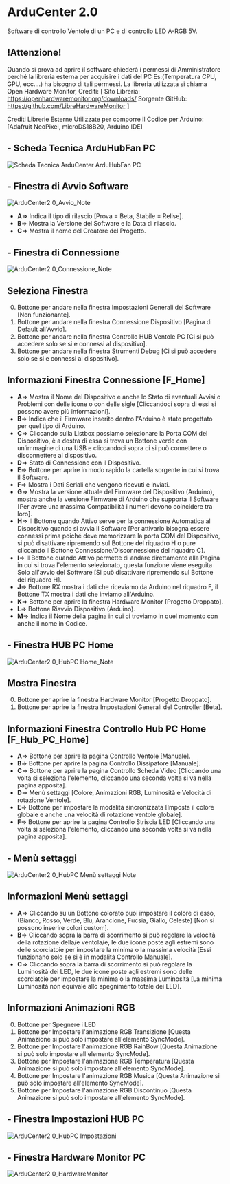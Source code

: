 # ArduCenter 2.0
Software di controllo Ventole di un PC e di controllo LED A-RGB 5V.

## !Attenzione!
Quando si prova ad aprire il software chiederà i permessi di Amministratore perché la libreria esterna per acquisire i dati del PC Es:(Temperatura CPU, GPU, ecc.…) ha bisogno di tali permessi. La libreria utilizzata si chiama Open Hardware Monitor, 
Crediti:
[
Sito Libreria: https://openhardwaremonitor.org/downloads/
Sorgente GitHub: https://github.com/LibreHardwareMonitor
]

Crediti Librerie Esterne Utilizzate per comporre il Codice per Arduino: [Adafruit NeoPixel, microDS18B20, Arduino IDE]


## - Scheda Tecnica  ArduHubFan PC
![Scheda Tecnica ArduCenter ArduHubFan PC](https://user-images.githubusercontent.com/76437833/226737330-24a8fa7b-3bab-4a28-abef-f9f00b6fa533.png)


## - Finestra di Avvio Software

![ArduCenter2 0_Avvio_Note](https://user-images.githubusercontent.com/76437833/226211964-0c023000-cbb8-48a2-afda-9a05b5a76a06.png)

- **A**=> Indica il tipo di rilascio [Prova = Beta, Stabile = Relise].
- **B**=> Mostra la Versione del Software e la Data di rilascio.
- **C**=> Mostra il nome del Creatore del Progetto.


## - Finestra di Connessione

![ArduCenter2 0_Connessione_Note](https://user-images.githubusercontent.com/76437833/226212168-6059b549-de64-47b7-a066-4598f605ec41.png)

## Seleziona Finestra
0. Bottone per andare nella finestra Impostazioni Generali del Software [Non funzionante].
1. Bottone per andare nella finestra Connessione Dispositivo [Pagina di Default all'Avvio].
2. Bottone per andare nella finestra Controllo HUB Ventole PC [Ci si può accedere solo se si e connessi al dispositivo].
3. Bottone per andare nella finestra Strumenti Debug [Ci si può accedere solo se si e connessi al dispositivo].

## Informazioni Finestra Connessione [F_Home]
- **A**=> Mostra il Nome del Dispositivo e anche lo Stato di eventuali Avvisi o Problemi con delle icone o con delle sigle [Cliccandoci sopra di essi si possono avere più informazioni].
- **B**=> Indica che il Firmware inserito dentro l'Arduino è stato progettato per quel tipo di Arduino.
- **C**=> Cliccando sulla Listbox possiamo selezionare la Porta COM del Dispositivo, è a destra di essa si trova un Bottone verde con un’immagine di una USB e cliccandoci sopra ci si può connettere o disconnettere al dispositivo.
- **D**=> Stato di Connessione con il Dispositivo.
- **E**=> Bottone per aprire in modo rapido la cartella sorgente in cui si trova il Software.
- **F**=> Mostra i Dati Seriali che vengono ricevuti e inviati.
- **G**=> Mostra la versione attuale del Firmware del Dispositivo (Arduino), mostra anche la versione Firmware di Arduino che supporta il Software [Per avere una massima Compatibilità i numeri devono coincidere tra loro].
- **H**=> Il Bottone quando Attivo serve per la connessione Automatica al Dispositivo quando si avvia il Software [Per attivarlo bisogna essere connessi prima poiché deve memorizzare la porta COM del Dispositivo, si può disattivare ripremendo sul Bottone del riquadro H o pure cliccando il Bottone Connessione/Disconnessione del riquadro C].
- **I**=> Il Bottone quando Attivo permette di andare direttamente alla Pagina in cui si trova l'elemento selezionato, questa funzione viene eseguita Solo all'avvio del Software [Si può disattivare ripremendo sul Bottone del riquadro H].
- **J**=> Bottone RX mostra i dati che riceviamo da Arduino nel riquadro F, il Bottone TX mostra i dati che inviamo all'Arduino.
- **K**=> Bottone per aprire la finestra Hardware Monitor [Progetto Droppato].
- **L**=> Bottone Riavvio Dispositivo (Arduino).
- **M**=> Indica il Nome della pagina in cui ci troviamo in quel momento con anche il nome in Codice.


## - Finestra HUB PC Home 

![ArduCenter2 0_HubPC Home_Note](https://user-images.githubusercontent.com/76437833/227233106-f7de08e1-75a1-453f-b552-78f4ea8b370f.png)

## Mostra Finestra
0. Bottone per aprire la finestra Hardware Monitor [Progetto Droppato].
1. Bottone per aprire la finestra Impostazioni Generali del Controller [Beta].

## Informazioni Finestra Controllo Hub PC Home [F_Hub_PC_Home]
- **A**=> Bottone per aprire la pagina Controllo Ventole [Manuale].
- **B**=> Bottone per aprire la pagina Controllo Dissipatore [Manuale].
- **C**=> Bottone per aprire la pagina Controllo Scheda Video [Cliccando una volta si seleziona l'elemento, cliccando una seconda volta si va nella pagina apposita].
- **D**=> Menù settaggi [Colore, Animazioni RGB, Luminosità e Velocità di rotazione Ventole].
- **E**=> Bottone per impostare la modalità sincronizzata [Imposta il colore globale e anche una velocità di rotazione ventole globale].
- **F**=> Bottone per aprire la pagina Controllo Striscia LED [Cliccando una volta si seleziona l'elemento, cliccando una seconda volta si va nella pagina apposita].

## - Menù settaggi

![ArduCenter2 0_HubPC Menù settaggi Note](https://user-images.githubusercontent.com/76437833/227326044-621606c8-b82a-44c1-b5f2-e4c41f578a80.png)

## Informazioni Menù settaggi

- **A**=> Cliccando su un Bottone colorato puoi impostare il colore di esso, (Bianco, Rosso, Verde, Blu, Arancione, Fucsia, Giallo, Celeste) [Non si possono inserire colori custom].
- **B**=> Cliccando sopra la barra di scorrimento si può regolare la velocità della rotazione della/e ventola/e, le due icone poste agli estremi sono delle scorciatoie per impostare la minima o la massima velocità [Essi funzionano solo se si è in modalità Controllo Manuale].
- **C**=> Cliccando sopra la barra di scorrimento si può regolare la Luminosità dei LED, le due icone poste agli estremi sono delle scorciatoie per impostare la minima o la massima Luminosità [La minima Luminosità non equivale allo spegnimento totale dei LED].

## Informazioni Animazioni RGB

0. Bottone per Spegnere i LED
1. Bottone per Impostare l'animazione RGB Transizione [Questa Animazione si può solo impostare all'elemento SyncMode].
2. Bottone per Impostare l'animazione RGB RainBow [Questa Animazione si può solo impostare all'elemento SyncMode].
3. Bottone per Impostare l'animazione RGB Temperatura [Questa Animazione si può solo impostare all'elemento SyncMode].
4. Bottone per Impostare l'animazione RGB Musica [Questa Animazione si può solo impostare all'elemento SyncMode].
5. Bottone per Impostare l'animazione RGB Discontinuo [Questa Animazione si può solo impostare all'elemento SyncMode].


## - Finestra Impostazioni HUB PC  

![ArduCenter2 0_HubPC Impostazioni](https://user-images.githubusercontent.com/76437833/227327662-7b6a677a-fa00-4650-9cf5-56d63f066bc6.png)


## - Finestra Hardware Monitor PC 

![ArduCenter2 0_HardwareMonitor](https://user-images.githubusercontent.com/76437833/227327772-a839ccd7-8cfe-44bf-b496-0e29cda1630d.png)
